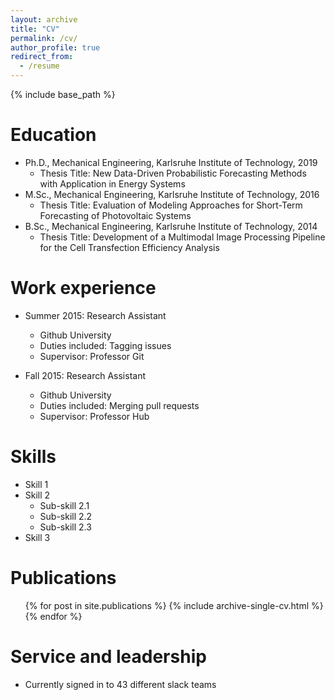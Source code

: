 ```yaml
---
layout: archive
title: "CV"
permalink: /cv/
author_profile: true
redirect_from:
  - /resume
---
```


{% include base_path %}

Education
======
* Ph.D., Mechanical Engineering, Karlsruhe Institute of Technology, 2019
  * Thesis Title: New Data-Driven Probabilistic Forecasting Methods with Application in Energy Systems
* M.Sc., Mechanical Engineering, Karlsruhe Institute of Technology, 2016
  * Thesis Title: Evaluation of Modeling Approaches for Short-Term Forecasting of Photovoltaic Systems
* B.Sc., Mechanical Engineering, Karlsruhe Institute of Technology, 2014
  * Thesis Title: Development of a Multimodal Image Processing Pipeline for the Cell Transfection Efficiency Analysis


Work experience
======
* Summer 2015: Research Assistant
  * Github University
  * Duties included: Tagging issues
  * Supervisor: Professor Git

* Fall 2015: Research Assistant
  * Github University
  * Duties included: Merging pull requests
  * Supervisor: Professor Hub
  
Skills
======
* Skill 1
* Skill 2
  * Sub-skill 2.1
  * Sub-skill 2.2
  * Sub-skill 2.3
* Skill 3

Publications
======
  <ul>{% for post in site.publications %}
    {% include archive-single-cv.html %}
  {% endfor %}</ul>
  
Service and leadership
======
* Currently signed in to 43 different slack teams

